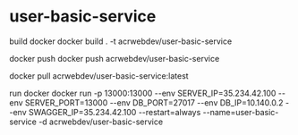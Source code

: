 # user-basic-service

build docker
docker build . -t acrwebdev/user-basic-service

docker push
docker push acrwebdev/user-basic-service

docker pull acrwebdev/user-basic-service:latest

run docker
docker run -p 13000:13000 --env SERVER_IP=35.234.42.100 --env SERVER_PORT=13000 --env DB_PORT=27017 --env DB_IP=10.140.0.2 --env SWAGGER_IP=35.234.42.100 --restart=always --name=user-basic-service -d acrwebdev/user-basic-service
